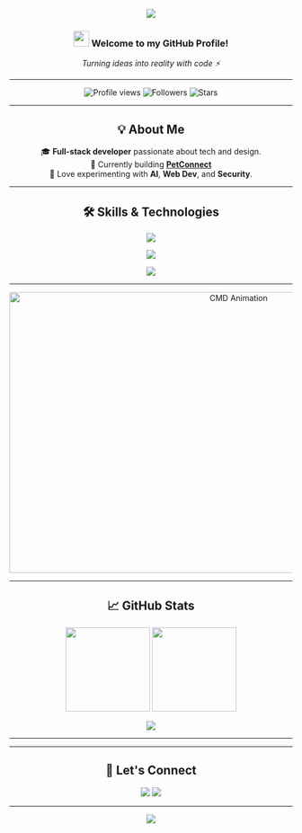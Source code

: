 <!-- HEADER -->
<p align="center">
  <img src="https://capsule-render.vercel.app/api?type=waving&height=180&text=Cavid%20Ibadov%20🚀&fontAlign=50&fontAlignY=40&color=0:0061ff,100:60efff&fontColor=ffffff&animation=fadeIn" />
</p>

<!-- INTRO -->
<h3 align="center">
  <img src="https://media.giphy.com/media/hvRJCLFzcasrR4ia7z/giphy.gif" width="28">
  Welcome to my GitHub Profile!
</h3>
<p align="center">
  <i>Turning ideas into reality with code ⚡</i>
</p>

---

<!-- QUICK STATS -->
<p align="center">
  <img src="https://komarev.com/ghpvc/?username=Cibadov13097&label=Profile%20views&color=0e75b6&style=flat" alt="Profile views" />
  <img src="https://img.shields.io/github/followers/Cibadov13097?label=Followers" alt="Followers" />
  <img src="https://img.shields.io/github/stars/Cibadov13097?label=Stars" alt="Stars" />
</p>

---

<!-- ABOUT -->
<h2 align="center">💡 About Me</h2>
<p align="center">
  🎓 <b>Full-stack developer</b> passionate about tech and design.<br>
  🚀 Currently building <a href="https://github.com/Cibadov13097/PetConnect"><b>PetConnect</b></a><br>
  🎯 Love experimenting with <b>AI</b>, <b>Web Dev</b>, and <b>Security</b>.
</p>

---

<!-- SKILLS -->
<h2 align="center">🛠️ Skills & Technologies</h2>

<p align="center">
  <img src="https://go-skill-icons.vercel.app/api/icons?i=python,jupyter,anaconda,googlecolab,postgresql,mysql,js,vite,api,html,gradle,idea,scratch,vscode,react,vue,sketchup,visualstudio,git,gitbash&perline=10" />
</p>

<p align="center">
  <img src="https://go-skill-icons.vercel.app/api/icons?i=css,tailwindcss,gsap,c,cpp,cs,dotnet,autocad,bash,docker,desmos,gimp,gitlab,java,reddit,kali,postman,gcp,github,azure&perline=10" />
</p>

<p align="center">
  <img src="https://go-skill-icons.vercel.app/api/icons?i=wireshark,windows,linux,teams,word,powerpoint,excel,unity&perline=10" />
</p>

---

<!-- ANIMATED BANNER -->
<p align="center">
  <img src="./CMDVideoCavid-Clipchamp.gif" alt="CMD Animation" width="800" height="500" />
</p>

---

<!-- GITHUB STATS -->
<h2 align="center">📈 GitHub Stats</h2>
<p align="center">
  <img src="https://github-readme-stats.vercel.app/api?username=Cibadov13097&show_icons=true&theme=tokyonight&hide_border=true" height="150" />
  <img src="https://github-readme-streak-stats.herokuapp.com/?user=Cibadov13097&theme=tokyonight&hide_border=true" height="150" />
</p>
<p align="center">
  <img src="https://github-readme-activity-graph.vercel.app/graph?username=Cibadov13097&theme=react-dark&hide_border=true" />
</p>

---


---

<!-- CONNECT -->
<h2 align="center">🤝 Let's Connect</h2>
<p align="center">
  <a href="https://www.linkedin.com/in/javid-ibadov/"><img src="https://img.shields.io/badge/LinkedIn-blue?style=for-the-badge&logo=linkedin"></a>
  <a href="https://github.com/Cibadov13097"><img src="https://img.shields.io/badge/GitHub-black?style=for-the-badge&logo=github"></a>
</p>

---

<p align="center">
  <img src="https://capsule-render.vercel.app/api?type=waving&height=120&section=footer&color=0:0061ff,100:60efff" />
</p>
